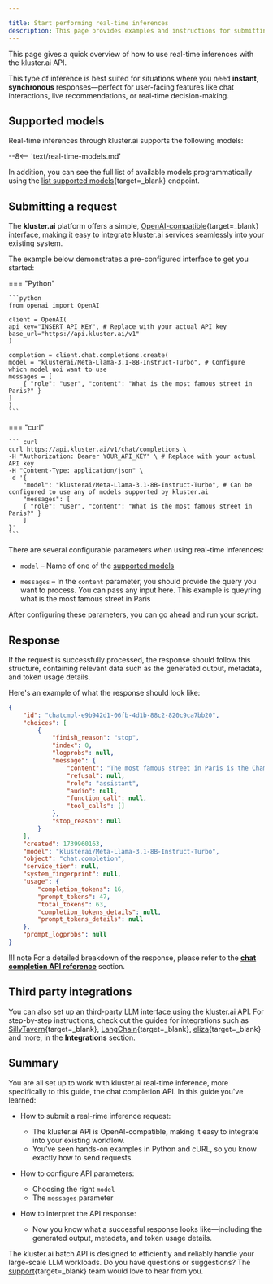 ```yaml
---

title: Start performing real-time inferences
description: This page provides examples and instructions for submitting and managing real time jobs using kluster.ai's OpenAI-compatible API.
---
```


This page gives a quick overview of how to use real-time inferences with the kluster.ai API. 

This type of inference is best suited for situations where you need **instant**, **synchronous** responses—perfect for user-facing features like chat interactions, live recommendations, or real-time decision-making.

## Supported models

Real-time inferences through kluster.ai supports the following models:

--8<-- 'text/real-time-models.md'

In addition, you can see the full list of available models programmatically using the [list supported models](/api-reference/reference/#list-supported-models){target=\_blank} endpoint.

## Submitting a request

The **kluster.ai** platform offers a simple, [OpenAI-compatible](/get-started/openai-compatibility/){target=\_blank} interface, making it easy to integrate kluster.ai services seamlessly into your existing system.

The example below demonstrates a pre-configured interface to get you started:

=== "Python"

    ```python
    from openai import OpenAI

    client = OpenAI(
    api_key="INSERT_API_KEY", # Replace with your actual API key
    base_url="https://api.kluster.ai/v1"
    )

    completion = client.chat.completions.create(
    model = "klusterai/Meta-Llama-3.1-8B-Instruct-Turbo", # Configure which model uoi want to use
    messages = [
        { "role": "user", "content": "What is the most famous street in Paris?" } 
    ]
    )
    ```

=== "curl"

    ``` curl
    curl https://api.kluster.ai/v1/chat/completions \
    -H "Authorization: Bearer YOUR_API_KEY" \ # Replace with your actual API key
    -H "Content-Type: application/json" \
    -d '{
        "model": "klusterai/Meta-Llama-3.1-8B-Instruct-Turbo", # Can be configured to use any of models supported by kluster.ai
        "messages": [
        { "role": "user", "content": "What is the most famous street in Paris?" }
        ]
    }'
    ```

There are several configurable parameters when using real-time inferences:

- `model` – Name of one of the [supported models](#supported-models)

- `messages` – In the `content` parameter, you should provide the query you want to process. You can pass any input here. This example is queyring what is the most famous street in Paris

After configuring these parameters, you can go ahead and run your script.

## Response

If the request is successfully processed, the response should follow this structure, containing relevant data such as the generated output, metadata, and token usage details. 

Here's an example of what the response should look like:

```Json title="Response"
{
    "id": "chatcmpl-e9b942d1-06fb-4d1b-88c2-820c9ca7bb20",
    "choices": [
        {
            "finish_reason": "stop",
            "index": 0,
            "logprobs": null,
            "message": {
                "content": "The most famous street in Paris is the Champs-Élysées.",
                "refusal": null,
                "role": "assistant",
                "audio": null,
                "function_call": null,
                "tool_calls": []
            },
            "stop_reason": null
        }
    ],
    "created": 1739960163,
    "model": "klusterai/Meta-Llama-3.1-8B-Instruct-Turbo",
    "object": "chat.completion",
    "service_tier": null,
    "system_fingerprint": null,
    "usage": {
        "completion_tokens": 16,
        "prompt_tokens": 47,
        "total_tokens": 63,
        "completion_tokens_details": null,
        "prompt_tokens_details": null
    },
    "prompt_logprobs": null
}
```
!!! note
    For a detailed breakdown of the response, please refer to the [**chat completion API reference**](/api-reference/reference#chat-completion-object) section.

## Third party integrations

You can also set up an third-party LLM interface using the kluster.ai API. For step-by-step instructions, check out the guides for integrations such as [SillyTavern](/get-started/integrations/sillytavern){target=\_blank}, [LangChain](/get-started/integrations/langchain/){target=\_blank}, [eliza](/get-started/integrations/eliza/){target=\_blank} and more, in the **Integrations** section. 

## Summary

You are all set up to work with kluster.ai real-time inference, more specifically to this guide, the chat completion API. In this guide you've learned:

- How to submit a real-rime inference request:
    - The kluster.ai API is OpenAI-compatible, making it easy to integrate into your existing workflow.
    - You’ve seen hands-on examples in Python and cURL, so you know exactly how to send requests.

- How to configure API parameters:
    - Choosing the right `model`
    - The `messages` parameter

- How to interpret the API response:
    - Now you know what a successful response looks like—including the generated output, metadata, and token usage details.

The kluster.ai batch API is designed to efficiently and reliably handle your large-scale LLM workloads. Do you have questions or suggestions? The [support](mailto:support@kluster.ai){target=\_blank} team would love to hear from you.